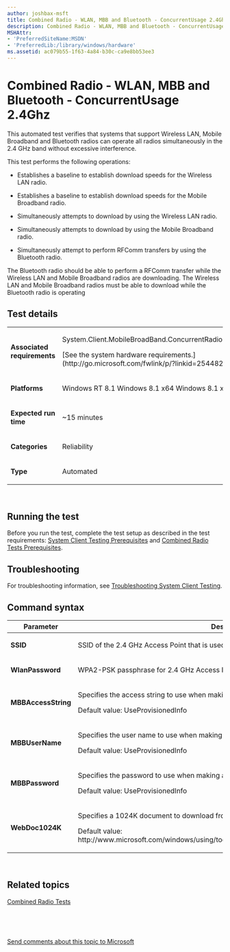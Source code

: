 ```yaml
---
author: joshbax-msft
title: Combined Radio - WLAN, MBB and Bluetooth - ConcurrentUsage 2.4Ghz
description: Combined Radio - WLAN, MBB and Bluetooth - ConcurrentUsage 2.4Ghz
MSHAttr:
- 'PreferredSiteName:MSDN'
- 'PreferredLib:/library/windows/hardware'
ms.assetid: ac079b55-1f63-4a84-b30c-ca9e8bb53ee3
---
```


# Combined Radio - WLAN, MBB and Bluetooth - ConcurrentUsage 2.4Ghz


This automated test verifies that systems that support Wireless LAN, Mobile Broadband and Bluetooth radios can operate all radios simultaneously in the 2.4 GHz band without excessive interference.

This test performs the following operations:

-   Establishes a baseline to establish download speeds for the Wireless LAN radio.

-   Establishes a baseline to establish download speeds for the Mobile Broadband radio.

-   Simultaneously attempts to download by using the Wireless LAN radio.

-   Simultaneously attempts to download by using the Mobile Broadband radio.

-   Simultaneously attempt to perform RFComm transfers by using the Bluetooth radio.

The Bluetooth radio should be able to perform a RFComm transfer while the Wireless LAN and Mobile Broadband radios are downloading. The Wireless LAN and Mobile Broadband radios must be able to download while the Bluetooth radio is operating

## Test details


<table>
<colgroup>
<col width="50%" />
<col width="50%" />
</colgroup>
<tbody>
<tr class="odd">
<td><p><strong>Associated requirements</strong></p></td>
<td><p>System.Client.MobileBroadBand.ConcurrentRadioUsage</p>
<p>[See the system hardware requirements.](http://go.microsoft.com/fwlink/p/?linkid=254482)</p></td>
</tr>
<tr class="even">
<td><p><strong>Platforms</strong></p></td>
<td><p>Windows RT 8.1 Windows 8.1 x64 Windows 8.1 x86</p></td>
</tr>
<tr class="odd">
<td><p><strong>Expected run time</strong></p></td>
<td><p>~15 minutes</p></td>
</tr>
<tr class="even">
<td><p><strong>Categories</strong></p></td>
<td><p>Reliability</p></td>
</tr>
<tr class="odd">
<td><p><strong>Type</strong></p></td>
<td><p>Automated</p></td>
</tr>
</tbody>
</table>

 

## Running the test


Before you run the test, complete the test setup as described in the test requirements: [System Client Testing Prerequisites](system-client-testing-prerequisites.md) and [Combined Radio Tests Prerequisites](combined-radio-tests-prerequisites.md#crall).

## Troubleshooting


For troubleshooting information, see [Troubleshooting System Client Testing](troubleshooting-system-client-testing.md).

## Command syntax


<table>
<colgroup>
<col width="50%" />
<col width="50%" />
</colgroup>
<thead>
<tr class="header">
<th>Parameter</th>
<th>Description</th>
</tr>
</thead>
<tbody>
<tr class="odd">
<td><p><strong>SSID</strong></p></td>
<td><p>SSID of the 2.4 GHz Access Point that is used for this test.</p></td>
</tr>
<tr class="even">
<td><p><strong>WlanPassword</strong></p></td>
<td><p>WPA2-PSK passphrase for 2.4 GHz Access Point used for this test</p></td>
</tr>
<tr class="odd">
<td><p><strong>MBBAccessString</strong></p></td>
<td><p>Specifies the access string to use when making a Mobile Broadband connection.</p>
<p>Default value: UseProvisionedInfo</p></td>
</tr>
<tr class="even">
<td><p><strong>MBBUserName</strong></p></td>
<td><p>Specifies the user name to use when making a Mobile Broadband connection.</p>
<p>Default value: UseProvisionedInfo</p></td>
</tr>
<tr class="odd">
<td><p><strong>MBBPassword</strong></p></td>
<td><p>Specifies the password to use when making a Mobile Broadband connection.</p>
<p>Default value: UseProvisionedInfo</p></td>
</tr>
<tr class="even">
<td><p><strong>WebDoc1024K</strong></p></td>
<td><p>Specifies a 1024K document to download from the Internet.</p>
<p>Default value: http://www.microsoft.com/windows/using/tools/igd/StaticContent/igdprobedocs/ws/test20.txt</p></td>
</tr>
</tbody>
</table>

 

## Related topics


[Combined Radio Tests](combined-radio-tests.md)

 

 

[Send comments about this topic to Microsoft](mailto:wsddocfb@microsoft.com?subject=Documentation%20feedback%20%5Bp_hck\p_hck%5D:%20Combined%20Radio%20-%20WLAN,%20MBB%20and%20Bluetooth%20-%20ConcurrentUsage%202.4Ghz%20%20RELEASE:%20%284/27/2016%29&body=%0A%0APRIVACY%20STATEMENT%0A%0AWe%20use%20your%20feedback%20to%20improve%20the%20documentation.%20We%20don't%20use%20your%20email%20address%20for%20any%20other%20purpose,%20and%20we'll%20remove%20your%20email%20address%20from%20our%20system%20after%20the%20issue%20that%20you're%20reporting%20is%20fixed.%20While%20we're%20working%20to%20fix%20this%20issue,%20we%20might%20send%20you%20an%20email%20message%20to%20ask%20for%20more%20info.%20Later,%20we%20might%20also%20send%20you%20an%20email%20message%20to%20let%20you%20know%20that%20we've%20addressed%20your%20feedback.%0A%0AFor%20more%20info%20about%20Microsoft's%20privacy%20policy,%20see%20http://privacy.microsoft.com/default.aspx. "Send comments about this topic to Microsoft")





